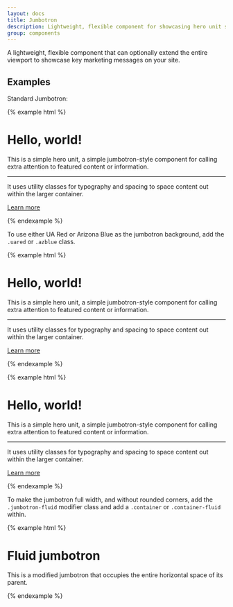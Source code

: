 ```yaml
---
layout: docs
title: Jumbotron
description: Lightweight, flexible component for showcasing hero unit style content.
group: components
---
```


A lightweight, flexible component that can optionally extend the entire viewport to showcase key marketing messages on your site.

## Examples

Standard Jumbotron:

{% example html %}
<div class="jumbotron">
  <h1 class="display-3">Hello, world!</h1>
  <p class="lead">This is a simple hero unit, a simple jumbotron-style component for calling extra attention to featured content or information.</p>
  <hr class="my-4">
  <p>It uses utility classes for typography and spacing to space content out within the larger container.</p>
  <p class="lead">
    <a class="btn btn-primary btn-lg" href="#" role="button">Learn more</a>
  </p>
</div>
{% endexample %}

To use either UA Red or Arizona Blue as the jumbotron background, add the `.uared` or `.azblue` class.

{% example html %}
<div class="jumbotron uared">
  <h1 class="display-3 text-white">Hello, world!</h1>
  <p class="lead text-white">This is a simple hero unit, a simple jumbotron-style component for calling extra attention to featured content or information.</p>
  <hr class="my-4">
  <p class="text-white">It uses utility classes for typography and spacing to space content out within the larger container.</p>
  <p class="lead text-white">
    <a class="btn btn-primary btn-lg" href="#" role="button">Learn more</a>
  </p>
</div>
{% endexample %}

{% example html %}
<div class="jumbotron azblue">
  <h1 class="display-3 text-white">Hello, world!</h1>
  <p class="lead text-white">This is a simple hero unit, a simple jumbotron-style component for calling extra attention to featured content or information.</p>
  <hr class="my-4">
  <p class="text-white">It uses utility classes for typography and spacing to space content out within the larger container.</p>
  <p class="lead text-white">
    <a class="btn btn-uared btn-lg" href="#" role="button">Learn more</a>
  </p>
</div>
{% endexample %}

To make the jumbotron full width, and without rounded corners, add the `.jumbotron-fluid` modifier class and add a `.container` or `.container-fluid` within.

{% example html %}
<div class="jumbotron jumbotron-fluid">
  <div class="container">
    <h1 class="display-3">Fluid jumbotron</h1>
    <p class="lead">This is a modified jumbotron that occupies the entire horizontal space of its parent.</p>
  </div>
</div>
{% endexample %}
